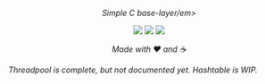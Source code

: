 <p align="center"><em>Simple C base-layer/em></p>
<p align="center">
  <img src="https://img.shields.io/badge/C-17-blue?logo=c" />
  <img src="https://img.shields.io/badge/License-MIT-blue" />
  <img src="https://img.shields.io/badge/Status-WIP-orange" />
</p>
<p align="center">Made with ❤️ and ☕</p>

Threadpool is complete, but not documented yet.
Hashtable is WIP.

